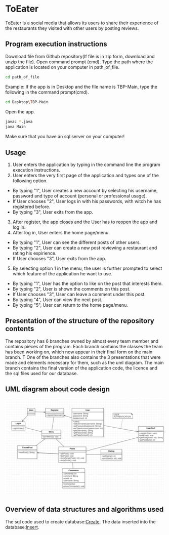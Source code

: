 # ToEater
ToEater is a social media that allows its users to share their experience of the restaurants they visited with other users by posting reviews.
## Program execution instructions
Download file from Github repository(If file is in zip form, download and unzip the file).
Open command prompt (cmd).
Type the path where the application is located on your computer in path_of_file.
```bash
cd path_of_file
```
Example: If the app is in Desktop and the file name is TBP-Main, type the following in the command prompt(cmd).
```bash
cd Desktop\TBP-Main
```
Open the app.
```bash
javac *.java
java Main
```
Make sure that you have an sql server on your computer!
## Usage
1. User enters the application by typing in the command line the program execution instructions.
2. User enters the very first page of the application and types one of the following option.
 - By typing "1", User creates a new account by selecting his username, password and type of account (personal or professional usage). 
 - If User chooses "2", User logs in with his passwords, with witch he has registered before.
 - By typing "3", User exits from the app.
3. After register, the app closes and the User has to reopen the app and log in. 
4. After log in, User enters the home page/menu.
 - By typing "1", User can see the different posts of other users. 
 - By typing "2", User can create a new post reviewing a restaurant and rating his expirience.
 - If User chooses "3", User exits from the app.
5. By selecting option 1 in the menu, the user is further prompted to select which feature of the application he want to use.
 - By typing "1", User has the option to like on the post that interests them.
 - By typing "2", User is shown the comments on this post.
 - If User chooses "3", User can leave a comment under this post.
 - By typing "4", User can view the next post.
 - By typing "5", User can return to the home page/menu.
## Presentation of the structure of the repository contents
The repository has 6 branches owned by almost every team member and contains pieces of the program.
Εach branch contains the classes the team has been working on, which now appear in their final form on the main branch. T
One of the branches also contains the 3 presentations that were made and elements necessary for them, such as the uml diagram. 
The main branch contains the final version of the application code, the licence and the sql files used for our database.
## UML diagram about code design
![UML diagram](https://github.com/gsklavounakos/TBP/blob/a6a2d88175b2160486bd3f3f77321546d34eb0bb/uml%20diagram.png)

## Overview of data structures and algorithms used
The sql code used to create database:[Create](https://github.com/gsklavounakos/TBP/blob/903c19e611e77b42294f5f4f737fcacb9cfc0489/ergasia%20prog.sql).
The data inserted into the database:[Insert](https://github.com/gsklavounakos/TBP/blob/98af2a3efbf2dff37056fc51cbe67f46ddd1432e/Insert.sql).
